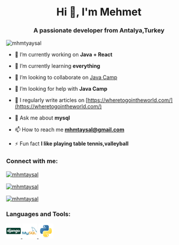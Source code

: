 <h1 align="center">Hi 👋, I'm Mehmet</h1>
<h3 align="center">A passionate developer from Antalya,Turkey</h3>

<p align="left"> <img src="https://komarev.com/ghpvc/?username=mhmtyaysal&label=Profile%20views&color=0e75b6&style=flat" alt="mhmtyaysal" /> </p>

- 🔭 I’m currently working on **Java + React**

- 🌱 I’m currently learning **everything**

- 👯 I’m looking to collaborate on [Java Camp](https://www.kodlama.io/courses/enrolled/1332369)

- 🤝 I’m looking for help with **Java Camp**

- 📝 I regularly write articles on [https://wheretogointheworld.com/](https://wheretogointheworld.com/)

- 💬 Ask me about **mysql**

- 📫 How to reach me **mhmtaysal@gmail.com**

- ⚡ Fun fact **I like playing table tennis,valleyball**

<h3 align="left">Connect with me:</h3>
<p align="left">


<a href="https://linkedin.com/in/mhmtaysal" target="blank"><img align="center" src="https://camo.githubusercontent.com/a80d00f23720d0bc9f55481cfcd77ab79e141606829cf16ec43f8cacc7741e46/68747470733a2f2f696d672e736869656c64732e696f2f62616467652f4c696e6b6564496e2d3030373742353f7374796c653d666f722d7468652d6261646765266c6f676f3d6c696e6b6564696e266c6f676f436f6c6f723d7768697465" data-canonical-src="https://img.shields.io/badge/LinkedIn-0077B5?style=for-the-badge&amp;logo=linkedin&amp;logoColor=white"  alt="mhmtaysal" style="max-width:100%" /></a>


<a href="https://instagram.com/mhmtaysal" target="blank"><img align="center" src="https://camo.githubusercontent.com/b3d4671768bd0f9b6c8f410a25a96e0c5a4d135208d8910461e986f97e7985ab/68747470733a2f2f696d672e736869656c64732e696f2f62616467652f496e7374616772616d2d4534343035463f7374796c653d666f722d7468652d6261646765266c6f676f3d696e7374616772616d266c6f676f436f6c6f723d7768697465" data-canonical-src="https://img.shields.io/badge/Instagram-E4405F?style=for-the-badge&amp;logo=instagram&amp;logoColor=white" style="max-width:100%" alt="mhmtaysal" > </a>


<a href="https://discord.gg/eZFME7R9" target="blank"><img align="center" src="https://raw.githubusercontent.com/rahuldkjain/github-profile-readme-generator/neutral-icons/src/images/icons/Social/discord.svg" alt="mhmtaysal" height="30" width="40" /></a>
</p>

<h3 align="left">Languages and Tools:</h3>
<p align="left"> <a href="https://www.djangoproject.com/" target="_blank"> <img src="https://raw.githubusercontent.com/devicons/devicon/master/icons/django/django-original.svg" alt="django" width="40" height="40"/> </a> <a href="https://www.mysql.com/" target="_blank"> <img src="https://raw.githubusercontent.com/devicons/devicon/master/icons/mysql/mysql-original-wordmark.svg" alt="mysql" width="40" height="40"/> </a> <a href="https://www.python.org" target="_blank"> <img src="https://raw.githubusercontent.com/devicons/devicon/master/icons/python/python-original.svg" alt="python" width="40" height="40"/> </a> </p>
